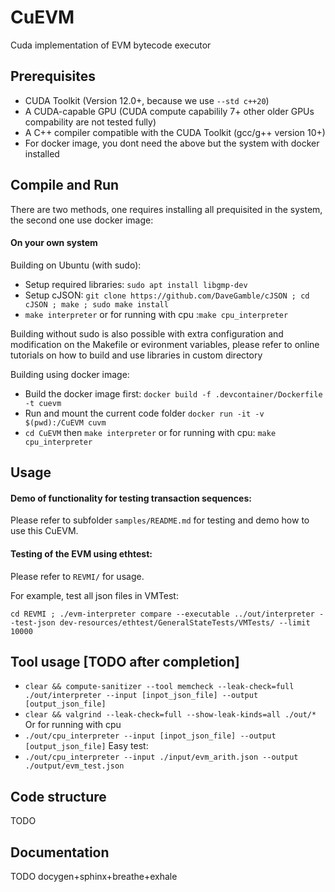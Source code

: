 # CuEVM
Cuda implementation of EVM bytecode executor

## Prerequisites
- CUDA Toolkit (Version 12.0+, because we use `--std c++20`)
- A CUDA-capable GPU (CUDA compute capabilily 7+ other older GPUs compability are not tested fully)
- A C++ compiler compatible with the CUDA Toolkit (gcc/g++ version 10+)
- For docker image, you dont need the above but the system with docker installed

## Compile and Run
There are two methods, one requires installing all prequisited in the system, the second one use docker image:

#### On your own system

Building on Ubuntu (with sudo):
* Setup required libraries: `sudo apt install libgmp-dev`
* Setup cJSON: `git clone https://github.com/DaveGamble/cJSON ; cd cJSON ; make ; sudo make install`
* `make interpreter` or for running with cpu :`make cpu_interpreter`

Building without sudo is also possible with extra configuration and modification on the Makefile or evironment variables, please refer to online tutorials on how to build and use libraries in custom directory

Building using docker image:
* Build the docker image first: `docker build -f .devcontainer/Dockerfile -t cuevm`
* Run and mount the current code folder `docker run -it -v $(pwd):/CuEVM cuvm`
* `cd CuEVM` then `make interpreter` or for running with cpu: `make cpu_interpreter`

## Usage

#### Demo of functionality for testing transaction sequences:
Please refer to subfolder `samples/README.md` for testing and demo how to use this CuEVM.
#### Testing of the EVM using ethtest:
Please refer to `REVMI/` for usage.

For example, test all json files in VMTest:

`cd REVMI ; ./evm-interpreter compare --executable ../out/interpreter --test-json dev-resources/ethtest/GeneralStateTests/VMTests/ --limit 10000`



## Tool usage [TODO after completion]
* `clear && compute-sanitizer --tool memcheck --leak-check=full ./out/interpreter --input [inpot_json_file] --output [output_json_file]`
* `clear && valgrind --leak-check=full --show-leak-kinds=all ./out/*`
Or for running with cpu
* `./out/cpu_interpreter --input [inpot_json_file] --output [output_json_file]`
Easy test:
* `./out/cpu_interpreter --input ./input/evm_arith.json --output ./output/evm_test.json`



## Code structure
TODO

## Documentation
TODO
docygen+sphinx+breathe+exhale
